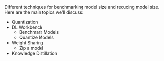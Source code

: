 Different techniques for benchmarking model size and reducing model size. Here are the main topics we'll discuss:

* Quantization
* DL Workbench
  * Benchmark Models
  * Quantize Models
* Weight Sharing
  * Zip a model
* Knowledge Distillation




